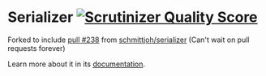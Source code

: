 Serializer [![Scrutinizer Quality Score](https://scrutinizer-ci.com/g/schmittjoh/serializer/badges/quality-score.png?s=189df68e00c75d3fe155bc0da0b53b53709a9895)](https://scrutinizer-ci.com/g/schmittjoh/serializer/)
==========

Forked to include [pull #238](https://github.com/schmittjoh/serializer/pull/238) from [schmittjoh/serializer](https://github.com/schmittjoh/serializer) (Can't wait on pull requests forever)

Learn more about it in its [documentation](http://jmsyst.com/libs/serializer).
